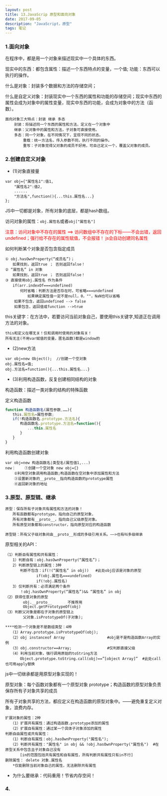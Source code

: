 ```yaml
---
layout: post
title: 13.JavaScrip 原型和面向对象
date: 2017-09-05
description: "JavaScript，原型"
tags: 笔记   
---
```


### 1.面向对象
在程序中，都是用一个对象来描述现实中一个具体的东西。

现实中的东西：都包含属性：描述一个东西特点的变量，一个值; 功能：东西可以执行的操作。

什么是对象：封装多个数据和方法的存储空间；

什么是自定义对象：封装现实中一个东西的属性和功能的存储空间；现实中东西的属性会成为对象中的属性变量，现实中东西的功能，会成为对象中的方法（函数）。

```
面向对象三大特点：封装 继承 多态
	封装：将描述同一个东西的属性和方法，定义在一个对象中
	继承：父对象中的属性和方法，子对象可直接使用。
	多态：同一个对象，在不同情况下，呈现不同的状态。
		重载：统一方法名，传入参数不同，执行不同的操作。
		重写：子对象觉得父对象的成员不好用，可自己定义一个，覆盖父对象的成员。
```

### 2.创建自定义对象
- (1)对象直接量
```
var obj={"属性名1":值1,
	"属性名2":值2,
	......	
	"方法名",function(){...this.属性名...}
};
```
JS中一切都是对象，所有对象的底层，都是hash数组。

访问对象的属性：`obj.属性名`或者`obj["属性名"]`

<font color=#f00>注意：访问对象中不存在的属性 ==> 访问数组中不存在的下标——不会出错，返回undefined；强行给不存在的属性赋值，不会报错！ js会自动创建同名属性</font>

如何判断某个对象是否包含指定成员
```
① obj.hasOwnProperty(“成员名”)；
　　如果找到，返回true ； 否则返回false！
② “属性名” in 对象
　　如果找到，返回true ； 否则返回false！
③ 直接使用obj.属性名 作为条件
　　if(arr.indexOf===undefined) 
　　　　何时省略：判断方法是否存在时，可省略===undefined
		  如果确定属性值一定不是null，0，""，NaN也可以省略
	如果不包含，返回undefined --> false
	如果包含，返回值或function -->true
```
this关键字：在方法中，若要访问当前对象自己，要使用this关键字,知道正在调用方法的对象。

`this和定义在哪无关！仅和调用时使用的对象有关！`<br>
`所有无主(不用var赋值的变量，匿名函数)都是window的`

- (2)new方法
```
var obj=new Object();  //创建一个空对象
obj.属性名=值;
obj.方法名=function(){...this.属性名...}
```
- (3)利用构造函数，反复创建相同结构的对象

构造函数：描述一类对象的结构的特殊函数

定义构造函数
```javascript
function 构造函数名(属性参数,……){
　　this.属性名=属性参数;
　　if(!构造函数名.prototype.方法名){	
　　　　构造函数名.prototype.方法名=function(){
　　　　　　...this.属性名
　　　　}
　　}
}

```
利用构造函数创建对象
```
var obj=new 构造函数名|类型名(属性值1,...)
new：	①创建一个空对象 new obj={}
	②利用空对象调用构造函数;构造函数在空对象中添加属性和方法
	③设置新对象的__proto__指向构造函数的prototype属性
	④返回新对象的地址
```
### 3.原型、原型链、继承
```
原型：保存所有子对象共有属性和方法的对象！
　　所有函数都有prototype，指向自己的原型对象，
　　所有对象都有__proto__，指向自己父级原型对象。
　　所有原型对象都有constructor，指向原型对应的构造函数
```
```
原型链：所有父子级对象间由__proto__形成的多级引用关系。——>也有叫多级继承
```
原型相关的API：
```
（1）判断自有属性和共有属性：
　　1）判断自有：obj.hasOwnProperty(“属性名”)；
　　2）判断原型链上的属性：3种
　　　　判断不包含：if(!(“属性名” in obj))	#此处obj应该是对象的原型
	　　　　　　if(obj.属性名===undefined)
	　　　　　　if(!obj.属性名)
　　3）仅判断共有：必须满足两个条件
　　　　！obj.hasOwnProperty(“属性名”)&& “属性名” in obj
（2）获得任意对象的原型
		obj.__proto__		不推荐用
		Object.getPrototypeOf(obj)
（3）判断父对象是都在子对象的原型链上
		父对象.isPrototypeOf(子对象);

****检测一个对象是不是数组类型：4种
　　（1）Array.prototype.isPrototypeOf(obj);
　　（2）obj instanceof Array					#obj是不是构造函数Array的实例
　　（3）obj.constructor==Array;				#仅判断直接父级
　　（4）利用当前对象，强行调用原始的toString方法
　　　　Object.prototype.toString.call(obj)==”[object Array]”  #此处call也可用apply替换

```

js中一切继承都是用原型对象实现的！

原型对象：每个函数对象都有一个原型对象 prototype；构造函数的原型对象负责保存所有子对象共享的成员

所有子对象共享的方法，都应定义在构造函数的原型对象中。——避免重复定义对象，浪费内存。

```
扩展对象的属性：2种
　　（1）扩展共有属性：通过构造函数.prototype添加的属性
　　（2）扩展自有属性：通过某一个具体子对象添加的属性
判断自由属性或共有属性：
　　（1）判断自有属性：obj.hasOwnProperty("属性名");
　　（2）判断共有属性："属性名" in obj && !obj.hasOwnProperty("属性名")	#在原型关系中包含且子对象自己没有
　　　　[in的范围包括共有属性和自有属性，所有判断共有属性只有in不行]
删除属性： delete 对象.属性名
　　*仅能删除当前对象自己的属性，无法删除共有属性
```
- 为什么要继承：代码重用！节省内存空间！



### 4.
